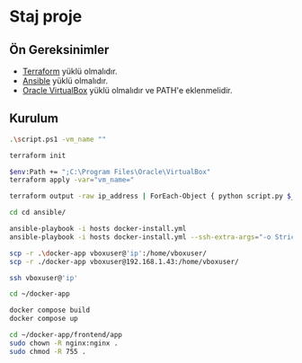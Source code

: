 # Staj proje

## Ön Gereksinimler

- [Terraform](https://www.terraform.io/downloads.html) yüklü olmalıdır.
- [Ansible](https://docs.ansible.com/ansible/latest/installation_guide/intro_installation.html) yüklü olmalıdır.
- [Oracle VirtualBox](https://www.virtualbox.org/) yüklü olmalıdır ve PATH'e eklenmelidir.

## Kurulum

   ```bash
   .\script.ps1 -vm_name ""

   terraform init
   
   $env:Path += ";C:\Program Files\Oracle\VirtualBox"
   terraform apply -var="vm_name="

   terraform output -raw ip_address | ForEach-Object { python script.py $_ }

   cd cd ansible/
   
   ansible-playbook -i hosts docker-install.yml
   ansible-playbook -i hosts docker-install.yml --ssh-extra-args="-o StrictHostKeyChecking=no"

   scp -r .\docker-app vboxuser@'ip':/home/vboxuser/
   scp -r ./docker-app vboxuser@192.168.1.43:/home/vboxuser/

   ssh vboxuser@'ip'

   cd ~/docker-app

   docker compose build
   docker compose up

   cd ~/docker-app/frontend/app
   sudo chown -R nginx:nginx .
   sudo chmod -R 755 .
